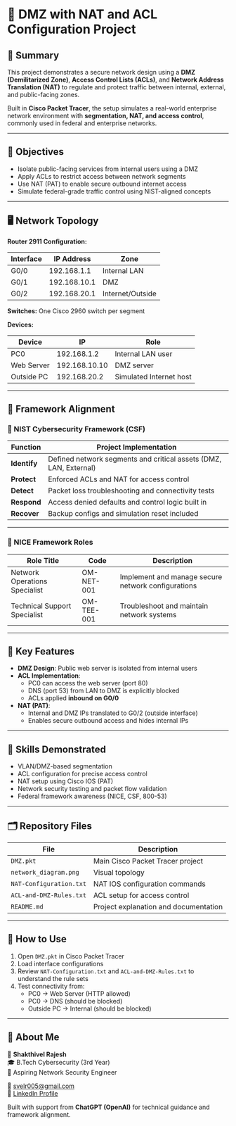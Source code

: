 # 🔐 DMZ with NAT and ACL Configuration Project

## 📌 Summary
This project demonstrates a secure network design using a **DMZ (Demilitarized Zone)**, **Access Control Lists (ACLs)**, and **Network Address Translation (NAT)** to regulate and protect traffic between internal, external, and public-facing zones.

Built in **Cisco Packet Tracer**, the setup simulates a real-world enterprise network environment with **segmentation, NAT, and access control**, commonly used in federal and enterprise networks.

---

## 🎯 Objectives

- Isolate public-facing services from internal users using a DMZ
- Apply ACLs to restrict access between network segments
- Use NAT (PAT) to enable secure outbound internet access
- Simulate federal-grade traffic control using NIST-aligned concepts

---

## 🖥️ Network Topology

**Router 2911 Configuration:**

| Interface | IP Address | Zone |
|-----------|------------|------|
| G0/0 | 192.168.1.1 | Internal LAN |
| G0/1 | 192.168.10.1 | DMZ |
| G0/2 | 192.168.20.1 | Internet/Outside |

**Switches:** One Cisco 2960 switch per segment

**Devices:**

| Device | IP | Role |
|--------|----|------|
| PC0 | 192.168.1.2 | Internal LAN user |
| Web Server | 192.168.10.10 | DMZ server |
| Outside PC | 192.168.20.2 | Simulated Internet host |

---

## 🧭 Framework Alignment

### 🔹 NIST Cybersecurity Framework (CSF)

| Function | Project Implementation |
|----------|------------------------|
| **Identify** | Defined network segments and critical assets (DMZ, LAN, External) |
| **Protect** | Enforced ACLs and NAT for access control |
| **Detect** | Packet loss troubleshooting and connectivity tests |
| **Respond** | Access denied defaults and control logic built in |
| **Recover** | Backup configs and simulation reset included |

---

### 🔹 NICE Framework Roles

| Role Title | Code | Description |
|------------|------|-------------|
| Network Operations Specialist | OM-NET-001 | Implement and manage secure network configurations |
| Technical Support Specialist | OM-TEE-001 | Troubleshoot and maintain network systems |

---


## 🔧 Key Features

- **DMZ Design**: Public web server is isolated from internal users
- **ACL Implementation**:
  - PC0 can access the web server (port 80)
  - DNS (port 53) from LAN to DMZ is explicitly blocked
  - ACLs applied **inbound on G0/0**
- **NAT (PAT)**:
  - Internal and DMZ IPs translated to G0/2 (outside interface)
  - Enables secure outbound access and hides internal IPs

---

## 🧪 Skills Demonstrated

- VLAN/DMZ-based segmentation
- ACL configuration for precise access control
- NAT setup using Cisco IOS (PAT)
- Network security testing and packet flow validation
- Federal framework awareness (NICE, CSF, 800-53)

---

## 🗂️ Repository Files

| File | Description |
|------|-------------|
| `DMZ.pkt` | Main Cisco Packet Tracer project |
| `network_diagram.png` | Visual topology |
| `NAT-Configuration.txt` | NAT IOS configuration commands |
| `ACL-and-DMZ-Rules.txt` | ACL setup for access control |
| `README.md` | Project explanation and documentation |

---

## 🧠 How to Use

1. Open `DMZ.pkt` in Cisco Packet Tracer
2. Load interface configurations
3. Review `NAT-Configuration.txt` and `ACL-and-DMZ-Rules.txt` to understand the rule sets
4. Test connectivity from:
   - PC0 → Web Server (HTTP allowed)
   - PC0 → DNS (should be blocked)
   - Outside PC → Internal (should be blocked)

---

## 📎 About Me

👤 **Shakthivel Rajesh**  
🎓 B.Tech Cybersecurity (3rd Year)  
🎯 Aspiring Network Security Engineer

📧 svelr005@gmail.com  
🔗 [LinkedIn Profile](https://www.linkedin.com/in/svelr005/)  

Built with support from **ChatGPT (OpenAI)** for technical guidance and framework alignment.

